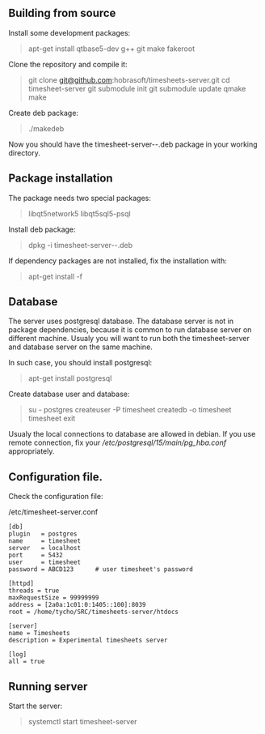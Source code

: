
## Building from source

Install some development packages:

> apt-get install qtbase5-dev g++ git make fakeroot


Clone the repository and compile it:

> git clone git@github.com:hobrasoft/timesheets-server.git
> cd timesheet-server
> git submodule init
> git submodule update
> qmake
> make

Create deb package:

> ./makedeb

Now you should have the timesheet-server-<version>-<architecture>.deb package in your working directory.

## Package installation

The package needs two special packages:
> libqt5network5
> libqt5sql5-psql

Install deb package:

> dpkg -i timesheet-server-<version>-<architecture>.deb

If dependency packages are not installed, fix the installation with:

> apt-get install -f

## Database

The server uses postgresql database. The database server is not in package dependencies, because
it is common to run database server on different machine. Usualy you will want to run both the
timesheet-server and database server on the same machine. 

In such case, you should install postgresql:

> apt-get install postgresql

Create database user and database:

> su - postgres
> createuser -P timesheet
> createdb -o timesheet timesheet
> exit

Usualy the local connections to database are allowed in debian. If you use remote connection,
fix your */etc/postgresql/15/main/pg_hba.conf* appropriately.


## Configuration file.

Check the configuration file:

/etc/timesheet-server.conf

    [db]
    plugin   = postgres
    name     = timesheet
    server   = localhost
    port     = 5432
    user     = timesheet
    password = ABCD123      # user timesheet's password

    [httpd]
    threads = true
    maxRequestSize = 99999999
    address = [2a0a:1c01:0:1405::100]:8039
    root = /home/tycho/SRC/timesheets-server/htdocs

    [server]
    name = Timesheets
    description = Experimental timesheets server

    [log]
    all = true


## Running server

Start the server:

> systemctl start timesheet-server


